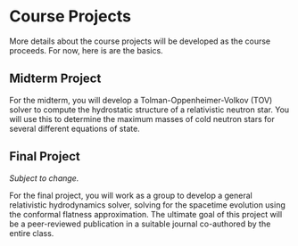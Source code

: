 # Course Projects

More details about the course projects will be developed as the course proceeds. For now, here is are the basics.

## Midterm Project

For the midterm, you will develop a Tolman-Oppenheimer-Volkov (TOV) solver to compute the hydrostatic structure of a relativistic neutron star. You will use this to determine the maximum masses of cold neutron stars for several different equations of state.

## Final Project

_Subject to change._

For the final project, you will work as a group to develop a general relativistic hydrodynamics solver, solving for the spacetime evolution using the conformal flatness approximation. The ultimate goal of this project will be a peer-reviewed publication in a suitable journal co-authored by the entire class. 